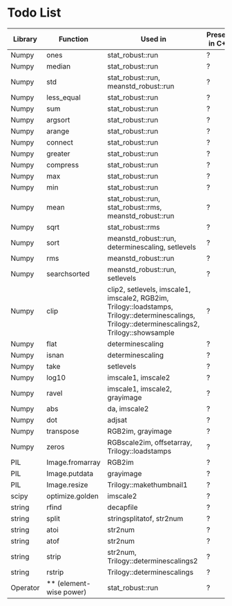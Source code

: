 # Todo List

|Library|Function|Used in|Present in C++|
|---|---|---|---|
|Numpy|ones|stat_robust::run|?|
|Numpy|median|stat_robust::run|?|
|Numpy|std|stat_robust::run, meanstd_robust::run|?|
|Numpy|less_equal|stat_robust::run|?|
|Numpy|sum|stat_robust::run|?|
|Numpy|argsort|stat_robust::run|?|
|Numpy|arange|stat_robust::run|?|
|Numpy|connect|stat_robust::run|?|
|Numpy|greater|stat_robust::run|?|
|Numpy|compress|stat_robust::run|?|
|Numpy|max|stat_robust::run|?|
|Numpy|min|stat_robust::run|?|
|Numpy|mean|stat_robust::run, stat_robust::rms, meanstd_robust::run|?|
|Numpy|sqrt|stat_robust::rms|?|
|Numpy|sort|meanstd_robust::run, determinescaling, setlevels|?|
|Numpy|rms|meanstd_robust::run|?|
|Numpy|searchsorted|meanstd_robust::run, setlevels|?|
|Numpy|clip|clip2, setlevels, imscale1, imscale2, RGB2im, Trilogy::loadstamps, Trilogy::determinescalings, Trilogy::determinescalings2, Trilogy::showsample|?|
|Numpy|flat|determinescaling|?|
|Numpy|isnan|determinescaling|?|
|Numpy|take|setlevels|?|
|Numpy|log10|imscale1, imscale2|?|
|Numpy|ravel|imscale1, imscale2, grayimage|?|
|Numpy|abs|da, imscale2|?|
|Numpy|dot|adjsat|?|
|Numpy|transpose|RGB2im, grayimage|?|
|Numpy|zeros|RGBscale2im, offsetarray, Trilogy::loadstamps|?|
|PIL|Image.fromarray|RGB2im|?|
|PIL|Image.putdata|grayimage|?|
|PIL|Image.resize|Trilogy::makethumbnail1|?|
|scipy|optimize.golden|imscale2|?|
|string|rfind|decapfile|?|
|string|split|stringsplitatof, str2num|?|
|string|atoi|str2num|?|
|string|atof|str2num|?|
|string|strip|str2num, Trilogy::determinescalings2|?|
|string|rstrip|Trilogy::determinescalings|?|
|Operator|** (element-wise power)|stat_robust::run|?|